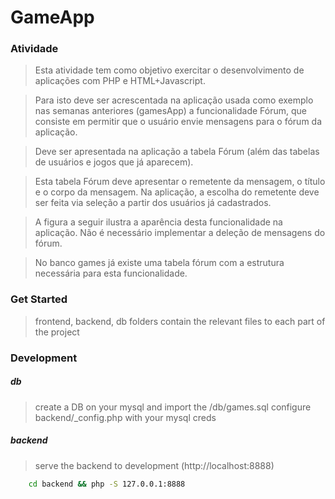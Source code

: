 # GameApp

### Atividade
> Esta atividade tem como objetivo exercitar o desenvolvimento de aplicações com PHP e HTML+Javascript. 

> Para isto deve ser acrescentada na aplicação usada como exemplo nas semanas anteriores (gamesApp) a funcionalidade Fórum, que consiste em permitir que o usuário envie mensagens para o fórum da aplicação. 

> Deve ser apresentada na aplicação a tabela Fórum (além das tabelas de usuários e jogos que já aparecem). 
 
> Esta tabela Fórum deve apresentar o remetente da mensagem, o título e o corpo da mensagem. Na aplicação, a escolha do remetente deve ser feita via seleção a partir dos usuários já cadastrados. 

> A figura a seguir ilustra a aparência desta funcionalidade na aplicação. Não é necessário implementar a deleção de mensagens do fórum. 

> No banco games já existe uma tabela fórum com a estrutura necessária para esta funcionalidade.


### Get Started
> frontend, backend, db folders contain the relevant files to each part of the project

### Development
##### db
> create a DB on your mysql and import the /db/games.sql
> configure backend/_config.php with your mysql creds

##### backend
> serve the backend to development (http://localhost:8888)
```bash
    cd backend && php -S 127.0.0.1:8888
```